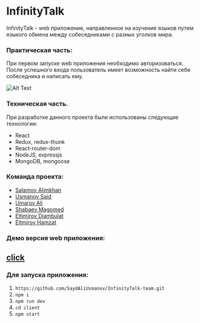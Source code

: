 # InfinityTalk

InfinityTalk - web приложение, направленное на изучение языков путем языкого обмена между собеседниками с разных уголков мира.

### Практическая часть:

При первом запуске web приложения необходимо авторизоваться. После успешного входа пользователь имеет возможность найти себе собеседника и написать ему.

![Alt Text](https://i.imgur.com/fVaXpV2.gif)

### Техническая часть.

При разработке данного проекта были использованы следующие технологии:
- React
- Redux, redux-thunk
- React-router-dom
- NodeJS, expressjs
- MongoDB, mongoose

### Команда проекта:
- <a href="https://github.com/alimkhansalamov">Salamov Alimkhan</a>
- <a href="https://github.com/SaydAliUsmanov">Usmanov Said</a>
- <a href="https://github.com/AliUmarov">Umarov Ali</a>
- <a href="https://github.com/shabaevm">Shabaev Magomed</a>
- <a href="https://github.com/EltimirovJo">Eltimirov Djambulat</a>
- <a href="https://github.com/Eltmirov">Eltmirov Hamzat</a>

### Демо версия web приложения:
## <a href="https://infinity-talk.herokuapp.com/">click</a>

### Для запуска приложения:
1. `https://github.com/SaydAliUsmanov/InfinityTalk-team.git`
2. `npm i`
3. `npm run dev`
4. `cd client`
5. `npm start`
